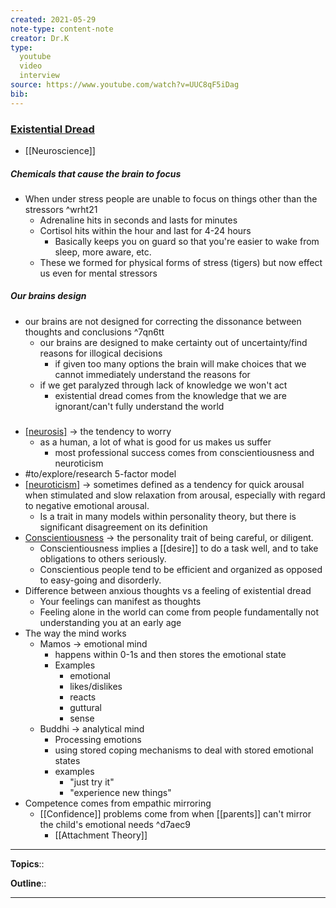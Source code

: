 ```yaml
---
created: 2021-05-29
note-type: content-note
creator: Dr.K
type:
  youtube
  video
  interview
source: https://www.youtube.com/watch?v=UUC8qF5iDag
bib:
---
```


### [Existential Dread](https://www.youtube.com/watch?v=UUC8qF5iDag)
- [[Neuroscience]]

##### Chemicals that cause the brain to focus
- When under stress people are unable to focus on things other than the stressors ^wrht21
	- Adrenaline hits in seconds and lasts for minutes
	- Cortisol hits within the hour and last for 4-24 hours
		- Basically keeps you on guard so that you're easier to wake from sleep, more aware, etc.
	- These we formed for physical forms of stress (tigers) but now effect us even for mental stressors 
##### Our brains design
- our brains are not designed for correcting the dissonance between thoughts and conclusions ^7qn6tt
	- our brains are designed to make certainty out of uncertainty/find reasons for illogical decisions
		- if given too many options the brain will make choices that we cannot immediately understand the reasons for
	- if we get paralyzed through lack of knowledge we won't act 
		- existential dread comes from the knowledge that we are ignorant/can't fully understand the world
#####
- [[neurosis]](https://en.wikipedia.org/wiki/neurosis) -> the tendency to worry
	- as a human, a lot of what is good for us makes us suffer
		- most professional success comes from conscientiousness and neuroticism 
- #to/explore/research  5-factor model
-  [[neuroticism]](https://en.wikipedia.org/wiki/neuroticism) -> sometimes defined as a tendency for quick arousal when stimulated and slow relaxation from arousal, especially with regard to negative emotional arousal.
	- Is a trait in many models within personality theory, but there is significant disagreement on its definition
- [Conscientiousness](https://en.wikipedia.org/wiki/Conscientiousness) -> the personality trait of being careful, or diligent. 
	- Conscientiousness implies a [[desire]] to do a task well, and to take obligations to others seriously. 
	- Conscientious people tend to be efficient and organized as opposed to easy-going and disorderly.
- Difference between anxious thoughts vs a feeling of existential dread
	- Your feelings can manifest as thoughts
	- Feeling alone in the world can come from people fundamentally not understanding you at an early age
- The way the mind works 
	- Mamos -> emotional mind
		- happens within 0-1s and then stores the emotional state
		- Examples
			- emotional
			- likes/dislikes
			- reacts
			- guttural
			- sense
	- Buddhi -> analytical mind
		- Processing emotions
		- using stored coping mechanisms to deal with stored emotional states
		- examples
			- "just try it"
			- "experience new things"
- Competence comes from empathic mirroring
	- [[Confidence]] problems come from when [[parents]] can't mirror the child's emotional needs ^d7aec9
		- [[Attachment Theory]]

---


**Topics**:: 

**Outline**::

--- 



